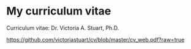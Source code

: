 
My curriculum vitae
==============

Curriculum vitae: Dr. Victoria A. Stuart, Ph.D.

https://github.com/victoriastuart/cv/blob/master/cv_web.pdf?raw=true
